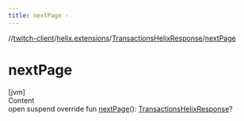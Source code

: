 ```yaml
---
title: nextPage -
---
```

//[twitch-client](../../index.md)/[helix.extensions](../index.md)/[TransactionsHelixResponse](index.md)/[nextPage](next-page.md)



# nextPage  
[jvm]  
Content  
open suspend override fun [nextPage](next-page.md)(): [TransactionsHelixResponse](index.md)?  



